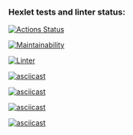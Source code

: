 ### Hexlet tests and linter status:

[![Actions Status](https://github.com/niramov/frontend-project-lvl1/workflows/hexlet-check/badge.svg)](https://github.com/niramov/frontend-project-lvl1/actions)

[![Maintainability](https://api.codeclimate.com/v1/badges/a99a88d28ad37a79dbf6/maintainability)](https://codeclimate.com/github/codeclimate/codeclimate/maintainability)

[![Linter](https://github.com/niramov/frontend-project-lvl1/actions/workflows/node.js.yml/badge.svg)](https://github.com/niramov/frontend-project-lvl1/actions/workflows/node.js.yml)

[![asciicast](https://asciinema.org/a/vbFPpVqmdW8c0m831gbyEwbPO.svg)](https://asciinema.org/a/vbFPpVqmdW8c0m831gbyEwbPO)

[![asciicast](https://asciinema.org/a/a64Z9TFOKgZZVkAuvdELK5dTs.svg)](https://asciinema.org/a/a64Z9TFOKgZZVkAuvdELK5dTs)

[![asciicast](https://asciinema.org/a/zSoyIv9Z2Jo1OYtITVZatugzI.svg)](https://asciinema.org/a/zSoyIv9Z2Jo1OYtITVZatugzI)

[![asciicast](https://asciinema.org/a/cVIdtEYyw8YlnxXE86mLFLN3d.svg)](https://asciinema.org/a/cVIdtEYyw8YlnxXE86mLFLN3d)
